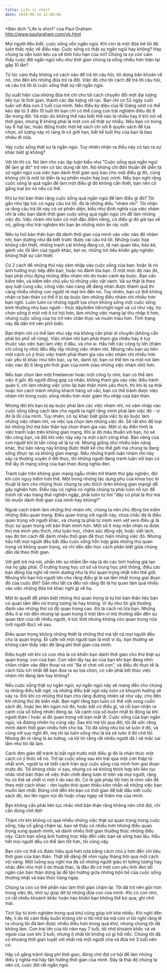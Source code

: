 ```yaml
---
title: Life is short
date: 2019-08-24 12:00:00
---
```


*Bản dịch "Life is short" của Paul Graham. http://www.paulgraham.com/vb.html


Mọi người đều biết, cuộc sống vốn ngắn ngủi. Khi còn là một đứa trẻ tôi đã luôn thắc mắc về điều này. Cuộc sống có thật sự ngắn ngủi hay không? Hay chúng ta vẫn luôn kêu ca về tính hữu hạn của nó? Chúng ta có còn cảm thấy cuộc đời ngắn ngủi nếu như thời gian chúng ta sống nhiều hơn hiện tại gấp 10 lần?

Từ lúc cảm thấy không có cách nào để trả lời câu hỏi, tôi dừng băn khoăn về nó, cho đến khi những đứa trẻ ra đời. Việc đó cho tôi cách để trả lời câu hỏi, và câu trả lời là cuộc sống thật sự rất ngắn ngủi. 



Sự xuất hiện của những đứa trẻ chỉ cho tôi cách chuyển đổi một đại lượng liên tục là thời gian, thành các đại lượng rời rạc. Bạn chỉ có 52 ngày cuối tuần với đứa con 2 tuổi của mình. Nếu điều kỳ diệu của lễ Giáng sinh có thể kéo dài từ 3 đến 10 tuổi thì bạn chỉ có thể cùng con trải nghiệm điều đó 8 lần trong đời. Và mặc dù không thể nào biết thế nào là nhiều hay ít khi nói về thời gian, nhưng 8 không phải là một con số thật sự nhiều. Nếu bạn có trong tay 8 hạt lạc, hoặc đứng trước một kệ sách chỉ với 8 quyển sách để lựa chọn, số lượng này rõ ràng là có giới hạn, bất kể tuổi thọ của bạn là bao nhiêu đi nữa. 

Vậy cuộc sống thật sự là ngắn ngủi. Tuy nhiên nhận ra điều này có tạo ra sự khác biệt gì không? 

Với tôi thì có. Nó làm cho các lập luận kiểu như "Cuộc sống quá ngắn ngủi để làm gì đó" trở nên có tác dụng rất lớn. Nó không chỉ đơn thuần để diễn tả sử ngắn ngủi của việc bạn dành thời gian quý báu cho một điều gì đó, cũng không chỉ là một từ diễn tả sự phiền muộn hay bực mình. Nếu bạn nghĩ rằng cuộc sống là quá ngắn để làm một điều gì đó không cần thiết, bạn nên cố gắng loại bỏ nó nếu có thể.



Khi tự hỏi bản thân rằng cuộc sống quá ngắn ngủi để làm điều gì đó? Tôi gần như lập tức có ngay câu trả lời, đó là những điều "nhảm nhí". Tôi nhận ra rằng câu trả lời này có vẻ phiến diện, kiểu như định nghĩa của việc nhảm nhí là việc bạn dành thời gian cuộc sống quá ngắn ngủi chỉ để làm những việc đó. Việc nhảm nhí luôn có một đặc điểm riêng, có điều gì đó giả tạo về nó, giống như trải nghiệm khi bạn ăn những món ăn rác rưởi. 

Nếu tự hỏi bản thân bạn đã dành thời gian của mình vào việc nào đó nhảm nhí, bạn dường như đã biết trước được vài câu trả lời. Những cuộc họp không cần thiết, những tranh cãi không đáng có, tệ nạn quan liêu, bảo kê, gánh vác lỗi lầm của người khác, kẹt xe, những trò tiêu khiển gây nghiện không thật sự cần thiết. 

Có 2 cách để những thứ này xâm nhập vào cuộc sống của bạn: hoặc là nó ảnh hưởng trực tiếp đến bạn, hoặc nó đánh lừa bạn. Ở một mức độ nào đó, bạn phải chịu đựng những điều nhảm nhí do hoàn cảnh ép buộc. Bạn cẩn kiếm tiền, và kiếm tiền chủ yếu từ những việc vặt vảnh. Và sự thật là theo quy luật cung cầu, công việc nào càng dễ dàng nhận được thành quả thì càng nhiều những con người rẻ mạt tìm đến nó. Tuy nhiên, bạn có thể không nhận ra bản thân có thể ít bị ép buộc làm những điều nhảm nhí nhiều hơn bạn nghĩ. Luôn luôn có những người lựa chọn không sống một cuộc sống bình thường như bao người - thức dậy/kiếm tiền/nghỉ ngơi và cứ như vậy, họ chọn sống ở một nơi ít cơ hội hơn, làm những việc mang lại thu nhập ít hơn, nhưng cuộc sống của họ trở nên chân thực và muôn màu hơn. Tình trạng này đã dần trở nên phổ biến. 

Bạn thậm chí có thể làm như vậy mà không cần phải di chuyển (không cẩn phải bỏ phố về rừng). Việc nhảm nhí bạn phải tham gia nhiều hay ít tuỳ thuộc vào việc bạn làm việc ở đâu, và cho ai. Hầu hết các công ty lớn (thậm chí công ty nhỏ) đều đầy rẫy những việc nhảm nhí. Nhưng nếu bạn ưu tiên một cách có ý thức việc tránh phải tham gia vào việc nhảm nhí nhiều hơn các yếu tố khác như tiền bạc, uy tín, danh lợi, bạn có thể tìm ra một nơi làm việc nào đó ít lãng phí thời gian của mình (vào những việc nhảm nhí) hơn.

Nếu bạn chọn làm một freelancer hoặc một công ty nhỏ, bạn có thể làm việc ở gốc độ người đóng góp cá nhân, không tham gia vào việc điều hành quản lí, chỉ làm những việc (cho là) bản thân mình yêu thích, thì khi bị sa thải hoặc tìm cách tránh những khách hàng vớ vẩn, bạn có thể tránh được việc nhảm nhí trong cuộc sống nhiều hơn mức giảm thu nhập của bản thân. 

Nhưng đôi khi bạn bị ép buộc phải làm các việc nhảm nhí, nó xâm nhập vào cuộc sống bằng cách làm cho người ta nghĩ rằng mình phải làm việc đó - vì đó là lỗi của mình. Tuy nhiên, có sự khác biệt giữa việc bị ép buộc làm những việc nhảm nhí, và việc lựa chọn làm những việc đó. Sẽ rất khó để loại bỏ những thứ mả bản thân lựa chọn tham gia vào. Một ví dụ điển hình là việc tranh luận trên không gian mạng. Khi ai đó mâu thuẫn với bạn, họ sẽ tấn công bạn, và đôi khi việc này xảy ra một cách công khai. Bản năng của con người khi bị tấn công sẽ là tự vệ. Nhưng giống như nhiều bản năng khác, thứ bản năng này không được thiết kế cho thế giới mà chúng ta đang sống (thực tại và không gian mạng). Nếu những tranh luận nhảm nhí này xảy ra thường xuyên ở đời thực, thì những người đang tranh luận với bạn có thể lấy đi mạng sống của bạn theo đúng nghĩa đen. 

Tranh luận trên không gian mạng ngẫu nhiên trở thành thứ gây nghiện, đôi khi còn nguy hiểm hơn thế. Một trong những tác dụng phụ của khoa học kĩ thuật là làm cho những thức chúng ta yêu thích (trên không gian mạng) dễ gây nghiện hơn. Điều này có nghĩa có nghĩa chúng ta phải luôn nỗ lực để tránh rơi vào trạng thái nghiện ngập, phải luôn tự hỏi "đây có phải là thứ mà tôi muốn dành thời gian của mình hay không?"



Ngoài cách tránh làm những thứ nhảm nhí, chúng ta nên chủ động tìm kiếm những điều quan trọng. Điều quan trọng với người này, chưa chắc đã là điều quan trọng với người khác, và chúng ta phải tự mình xem xét xem điều gì là thực sự quan trọng với bản thân mình hơn. Một số ít may mắn nhận ra được thứ mà mình yêu thích, như toán học, chăm sóc động vật, hoặc viết lách, sau đó tìm cách để dành nhiều thời gian để thực hiện những việc đó. Nhưng hầu hết mọi người đều bắt đầu cuộc sống hỗn hợp giữa những thứ quan trọng và không quan trọng, và chỉ dần dần học cách phân biệt giữa chúng dần dà theo thời gian. 

Với giới trẻ mà nói, phần lớn sự nhầm lẫn này là do các tình huống giả tạo mà họ gặp phải. Ở trường trung học cơ sở và trung học phổ thông, điều các bạn đồng lứa nghĩ về mình dương như là thứ quan trọng nhất trên thế giới. Nhưng khi bạn hỏi người lớn cho rằng điều gì là sai lầm nhất trong giai đoạn đó của cuộc đời? Gần như tất cả đều nói rằng đó là họ quan tâm quá nhiều vào việc những đứa trẻ khác nghĩ gì về họ. 

Một bí quyết để phân biệt những thứ quan trọng là tự hỏi bản thân liệu bạn có quan tâm đến nó trong tương lai hay không. Ví dụ như tin giả thường đánh vào những thứ có độ quan trọng cao. Đó là cách nó lừa bạn. Những điều ít ai nói đến nhưng lại quan trọng ở một tầm vĩ mô thường dẫn đến sự quan tâm của rất nhiều người, ở tức thời nhưng không còn quan trọng nữa (với người đọc) về sau. 

Điều quan trọng không những thiết là những thứ mà tất cả mọi người đều cho là quan trọng. Đi cafe với một người bạn là một ví dụ, bạn thường sẽ không cảm thấy việc đó lãng phí thời gian của mình. 

Điều tuyệt vời khi có con nhỏ là nó khiến bạn dành thời gian cho thứ thật sự quan trọng: con của bạn. Con nắm lấy tay áo của bạn khi bạn đang nhìn chằm chằm vào điện thoại và nói "Ba ơi chơi với con", và điều đó thực tế là cách hữu ích nhất để bạn đưa ra sự lựa chọn, có cần phải kết thúc việc nhảm nhí đang làm hay không? 

Nếu cuộc sống thật sự ngắn ngủi, sự ngắn ngủi này sẽ mang đến cho chúng ta những điều bất ngờ, và những điều bất ngờ này luôn có khuynh hướng sẽ xảy ra. Đôi khi có những thứ bạn cho rằng đương nhiên sẽ như vậy, cho đến khi những thứ đó biến mất. Bạn nghĩ rằng bạn luôn có thể viết xong cuốn sách đó, hoặc leo lên ngọn núi đó, hoặc bất cứ điều gì, và rồi bạn nhận ra cánh cửa sổ bỗng nhiên đóng lại. Và cánh cửa sổ buồn nhất bị đóng lại khi người thân / hoặc ai đó quan trọng với bạn mất đi. Cuộc sống của bạn ngắn ngủi, và đương nhiên họ cũng vậy. Sau khi mẹ tôi qua đời, tôi đã ước rằng mình dành thời gian nhiều hơn cho bà. Tôi đã sống như bà sẽ luôn ở đó, và cũng với suy nghĩ đó, mẹ tôi lại luôn sống như là bà sẽ luôn ở đó chờ tôi. Nhưng đó rõ ràng là ảo tưởng, và tôi tin rằng rất nhiều người đã / sẽ mắc sai lầm như tôi đã làm. 



Cách đơn giản để tránh bị bất ngờ trước một điều gì đó là nhận thức một cách có ý thức về nó. Trở lại cuộc sống sau khi trải qua một cơn thập tử nhất sinh, người ta sẽ biết cách trân quý cuộc sống của mình hơn giai đoạn trước đó. Tôi không chắc vì sao, nhưng có vẻ không thích hợp khi liên tục nhắc nhở bản thân về việc thần chết đang lượn lờ trên vài mọi người, rằng họ có thê sẽ chết vì một lí do nào đó. Có lẽ giải pháp tốt hơn là nhìn vấn đề theo một cách khác - rèn luyện thói quen thiếu kiên nhẫn về những việc bạn muốn làm nhất. Đừng chờ đến khi bạn có thời gian để bắt đầu viết cuốc sách đó, leo lên ngọn núi đó hoặc chạy ngay về thăm mẹ của mình.

Bạn không cần phải liên tục nhắc nhờ bản thận rằng không nên chờ đợi, chỉ cần đừng chờ đợi!

Thậm chí khi không có quá nhiều những việc thật sự quan trọng trong cuộc sống, hãy cố gắng chậm lại, bạn sẽ thấy có nhiều hơn những điều quan trọng xung quanh mình, và dành nhiều thời gian thưởng thức những điều này. Cách bạn sống ảnh hưởng trực tiếp đến việc bạn sẽ sống bao lâu. Hầu hết mọi người đều có thể làm tốt hơn, tôi cũng vậy. 



Bạn còn có thể có được hiệu quả hơn nữa bằng cách chú ý hơn đến chi tiêu thời gian của bản thân. Thật dễ dàng để nhìn ngày tháng trôi qua một cách vội vàng. Một luồng suy nghĩ mà đa số những người giàu trí tưởng tượng hay nhắc đến như một lí do thoái thác, là đâu đó có một con yêu tinh đen tối ngăn cản bản thân dừng lại để tận hưởng giữa những bộn bề của cuộc sống thường nhật và báo thức hàng ngày. 

Chúng ta còn có thể phần nào làm thời gian chậm lại. Tôi đã trở nên giỏi hơn trong việc đó, nhờ sự giúp đỡ từ những đứa con của mình. Khi có con nhỏ, có rất nhiều khoảnh khắc hoàn hảo khiến bạn không thể bỏ qua, ghi nhớ mãi. 

Tích lũy từ kinh nghiệm trong quá khứ cũng giúp ích khá nhiều. Khi nghĩ đến Mẹ, lí do tôi cảm thấy buồn không chỉ vì tôi nhớ bà mà còn vì tôi nghĩ rằng lẽ ra chúng tôi đã làm được nhiều điều hơn trong quá khứ, nhưng chúng tôi đã không làm. Con trai lớn của tôi năm nay 7 tuổi, tôi nhớ khoảnh khắc và vẻ ngoài của con khi 3 tuổi, nhưng ít nhất tôi không có gì hối tiếc. Chúng tôi đã có khoảng thời gian tuyệt vời nhất mà một người cha và đứa trẻ 3 tuổi nên có. 



Hãy cố gắng tránh lãng phí thời gian, đừng chờ đợi cơ hội để làm những điều ý nghĩa mà hãy tận hưởng thời gian của mình. Đây là thái độ chúng ta nên có, cuộc đời rất ngắn ngủi.


